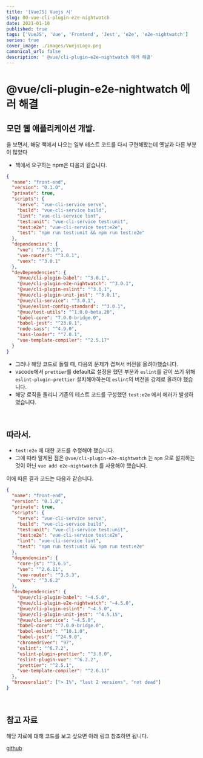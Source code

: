 ```yaml
---
title: '[VueJS] Vuejs 시'
slug: 00-vue-cli-plugin-e2e-nightwatch
date: 2021-01-18
published: true
tags: ['VueJS', 'Vue', 'Frontend', 'Jest', 'e2e', 'e2e-nightwatch']
series: true
cover_image: ./images/VuejsLogo.png
canonical_url: false
description: ' @vue/cli-plugin-e2e-nightwatch 에러 해결'
---
```


# @vue/cli-plugin-e2e-nightwatch 에러 해결

## 모던 웹 애플리케이션 개발.

을 보면서, 해당 책에서 나오는 일부 테스트 코드를 다시 구현해봤는데 옛날과 다른 부분이 많았다

- 책에서 요구하는 npm은 다음과 같습니다.

```json
{
  "name": "front-end",
  "version": "0.1.0",
  "private": true,
  "scripts": {
    "serve": "vue-cli-service serve",
    "build": "vue-cli-service build",
    "lint": "vue-cli-service lint",
    "test:unit": "vue-cli-service test:unit",
    "test:e2e": "vue-cli-service test:e2e",
    "test": "npm run test:unit && npm run test:e2e"
  },
  "dependencies": {
    "vue": "^2.5.17",
    "vue-router": "^3.0.1",
    "vuex": "^3.0.1"
  },
  "devDependencies": {
    "@vue/cli-plugin-babel": "^3.0.1",
    "@vue/cli-plugin-e2e-nightwatch": "^3.0.1",
    "@vue/cli-plugin-eslint": "^3.0.1",
    "@vue/cli-plugin-unit-jest": "^3.0.1",
    "@vue/cli-service": "^3.0.1",
    "@vue/eslint-config-standard": "^3.0.1",
    "@vue/test-utils": "^1.0.0-beta.20",
    "babel-core": "7.0.0-bridge.0",
    "babel-jest": "^23.0.1",
    "node-sass": "^4.9.0",
    "sass-loader": "^7.0.1",
    "vue-template-compiler": "^2.5.17"
  }
}
```

- 그러나 해당 코드로 돌릴 때, 다음의 문제가 겹쳐서 버전을 올려야했습니다.
- vscode에서 `prettier`를 default로 설정을 했던 부분과 `eslint`를 같이 쓰기 위해 `eslint-plugin-prettier` 설치해야하는데 `eslint`의 버전을 강제로 올려야 했습니다.
- 해당 로직을 돌리니 기존의 테스트 코드를 구성했던 `test:e2e` 에서 에러가 발생하였습니다.

<br/>

## 따라서.

- `test:e2e` 에 대한 코드를 수정해야 했습니다.
- 그에 따라 알게된 점은 `@vue/cli-plugin-e2e-nightwatch` 는 `npm` 으로 설치하는 것이 아닌 `vue add e2e-nightwatch` 를 사용해야 했습니다.

이에 따른 결과 코드는 다음과 같습니다.

```json
{
  "name": "front-end",
  "version": "0.1.0",
  "private": true,
  "scripts": {
    "serve": "vue-cli-service serve",
    "build": "vue-cli-service build",
    "test:unit": "vue-cli-service test:unit",
    "test:e2e": "vue-cli-service test:e2e",
    "lint": "vue-cli-service lint",
    "test": "npm run test:unit && npm run test:e2e"
  },
  "dependencies": {
    "core-js": "^3.6.5",
    "vue": "^2.6.11",
    "vue-router": "^3.5.3",
    "vuex": "^3.6.2"
  },
  "devDependencies": {
    "@vue/cli-plugin-babel": "~4.5.0",
    "@vue/cli-plugin-e2e-nightwatch": "~4.5.0",
    "@vue/cli-plugin-eslint": "~4.5.0",
    "@vue/cli-plugin-unit-jest": "^4.5.15",
    "@vue/cli-service": "~4.5.0",
    "babel-core": "^7.0.0-bridge.0",
    "babel-eslint": "^10.1.0",
    "babel-jest": "^24.9.0",
    "chromedriver": "97",
    "eslint": "^6.7.2",
    "eslint-plugin-prettier": "^3.0.0",
    "eslint-plugin-vue": "^6.2.2",
    "prettier": "^2.5.1",
    "vue-template-compiler": "^2.6.11"
  },
  "browserslist": ["> 1%", "last 2 versions", "not dead"]
}
```

<br/>

## 참고 자료

해당 자료에 대해 코드를 보고 싶으면 아래 링크 참조하면 됩니다.

[github](https://github.com/Azderica/Toyproject-TaskAgile/commit/743f42d82dc86d362df344adbe9cf1085996931b)
